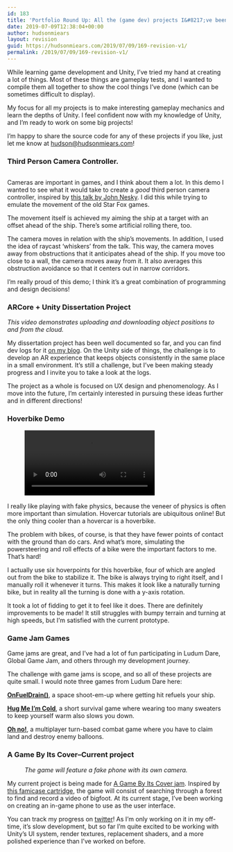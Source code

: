 ```yaml
---
id: 183
title: 'Portfolio Round Up: All the (game dev) projects I&#8217;ve been working on'
date: 2019-07-09T12:38:04+00:00
author: hudsonmiears
layout: revision
guid: https://hudsonmiears.com/2019/07/09/169-revision-v1/
permalink: /2019/07/09/169-revision-v1/
---
```

While learning game development and Unity, I&#8217;ve tried my hand at creating a lot of things. Most of these things are gameplay tests, and I wanted to compile them all together to show the cool things I&#8217;ve done (which can be sometimes difficult to display).

My focus for all my projects is to make interesting gameplay mechanics and learn the depths of Unity. I feel confident now with my knowledge of Unity, and I&#8217;m ready to work on some big projects! 

I&#8217;m happy to share the source code for any of these projects if you like, just let me know at hudson@hudsonmiears.com!

### Third Person Camera Controller.

<div class="wp-block-image">
  <figure class="aligncenter"><img src="https://hudsonmiears.com/wp-content/uploads/2019/07/thirdpersoncameracontroller.gif" alt="" class="wp-image-155" /></figure>
</div>

Cameras are important in games, and I think about them a lot. In this demo I wanted to see what it would take to create a _good_ third person camera controller, inspired by [this talk by John Nesky](https://youtu.be/C7307qRmlMI). I did this while trying to emulate the movement of the old Star Fox games.

The movement itself is achieved my aiming the ship at a target with an offset ahead of the ship. There&#8217;s some artificial rolling there, too.

The camera moves in relation with the ship&#8217;s movements. In addition, I used the idea of raycast &#8216;whiskers&#8217; from the talk. This way, the camera moves away from obstructions that it anticipates ahead of the ship. If you move too close to a wall, the camera moves away from it. It also averages this obstruction avoidance so that it centers out in narrow corridors.

I&#8217;m really proud of this demo; I think it&#8217;s a great combination of programming and design decisions! 

### ARCore + Unity Dissertation Project<figure class="wp-block-embed-youtube wp-block-embed is-type-video is-provider-youtube wp-embed-aspect-4-3 wp-has-aspect-ratio">

<div class="wp-block-embed__wrapper">
</div><figcaption> 

_This video demonstrates uploading and downloading object positions to and from the cloud._ </figcaption></figure> 

My dissertation project has been well documented so far, and you can find dev logs for it [on my blog](https://hudsonmiears.com/blog/). On the Unity side of things, the challenge is to develop an AR experience that keeps objects consistently in the same place in a small environment. It&#8217;s still a challenge, but I&#8217;ve been making steady progress and I invite you to take a look at the logs.

The project as a whole is focused on UX design and phenomenology. As I move into the future, I&#8217;m certainly interested in pursuing these ideas further and in different directions!

### Hoverbike Demo<figure class="wp-block-video aligncenter"><video controls src="https://hudsonmiears.com/wp-content/uploads/2019/07/smoothernow.mp4"></video></figure> 

I really like playing with fake physics, because the veneer of physics is often more important than simulation. Hovercar tutorials are ubiquitous online! But the only thing cooler than a hovercar is a hoverbike.

The problem with bikes, of course, is that they have fewer points of contact with the ground than do cars. And what&#8217;s more, simulating the powersteering and roll effects of a bike were the important factors to me. That&#8217;s hard!

I actually use six hoverpoints for this hoverbike, four of which are angled out from the bike to stabilize it. The bike is always trying to right itself, and I manually roll it whenever it turns. This makes it look like a naturally turning bike, but in reality all the turning is done with a y-axis rotation.

It took a lot of fidding to get it to feel like it does. There are definitely improvements to be made! It still struggles with bumpy terrain and turning at high speeds, but I&#8217;m satisfied with the current prototype.

### Game Jam Games

Game jams are great, and I&#8217;ve had a lot of fun participating in Ludum Dare, Global Game Jam, and others through my development journey.

The challenge with game jams is scope, and so all of these projects are quite small. I would note three games from Ludum Dare here:

**[OnFuelDrain()](https://quietaria.itch.io/onfueldrain)**, a space shoot-em-up where getting hit refuels your ship. 

**[Hug Me I&#8217;m Cold](https://reizoukin.itch.io/hug-me-im-cold)**, a short survival game where wearing too many sweaters to keep yourself warm also slows you down.

**[Oh no!](https://quietaria.itch.io/oh-no-the-sky-is-falling)**, a multiplayer turn-based combat game where you have to claim land and destroy enemy balloons.

### A Game By Its Cover&#8211;Current project

<div class="wp-block-image">
  <figure class="aligncenter"><img src="https://hudsonmiears.com/wp-content/uploads/2019/07/fakephonewithcamera.gif" alt="" class="wp-image-151" /><figcaption><em>The game will feature a fake phone with its own camera.</em></figcaption></figure>
</div>

My current project is being made for [A Game By Its Cover jam](https://itch.io/jam/a-game-by-its-cover-2019). Inspired by [this famicase cartridge](http://www.translatetheweb.com/?from=&to=en&dl=en&a=http%3A%2F%2Ffamicase.com%2F13%2Fsofts%2F58.html), the game will consist of searching through a forest to find and record a video of bigfoot. At its current stage, I&#8217;ve been working on creating an in-game phone to use as the user interface. 

You can track my progress on [twitter](https://twitter.com/hudsonmiears/media)! As I&#8217;m only working on it in my off-time, it&#8217;s slow development, but so far I&#8217;m quite excited to be working with Unity&#8217;s UI system, render textures, replacement shaders, and a more polished experience than I&#8217;ve worked on before.